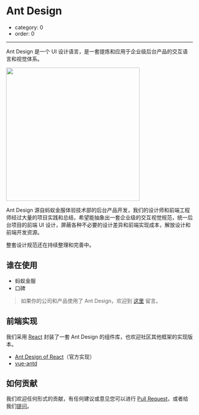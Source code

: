 # Ant Design

- category: 0
- order: 0

---

Ant Design 是一个 UI 设计语言，是一套提炼和应用于企业级后台产品的交互语言和视觉体系。

<img width="360" src="https://t.alipayobjects.com/images/rmsweb/T1B9hfXcdvXXXXXXXX.svg">

Ant Design 源自蚂蚁金服体验技术部的后台产品开发，我们的设计师和前端工程师经过大量的项目实践和总结，希望能抽象出一套企业级的交互视觉规范，统一后台项目的前端 UI 设计，屏蔽各种不必要的设计差异和前端实现成本，解放设计和前端开发资源。

整套设计规范还在持续整理和完善中。

## 谁在使用

- 蚂蚁金服
- 口碑

> 如果你的公司和产品使用了 Ant Design，欢迎到 [这里](https://github.com/ant-design/ant-design/issues/477) 留言。

## 前端实现

我们采用 [React](http://facebook.github.io/react/) 封装了一套 Ant Design 的组件库，也欢迎社区其他框架的实现版本。

- [Ant Design of React](/docs/introduce)（官方实现）
- [vue-antd](https://github.com/okoala/vue-antd)

## 如何贡献

我们欢迎任何形式的贡献，有任何建议或意见您可以进行 [Pull Request](https://github.com/ant-design/ant-design/pulls)，或者给我们[提问](https://github.com/ant-design/ant-design/issues)。

